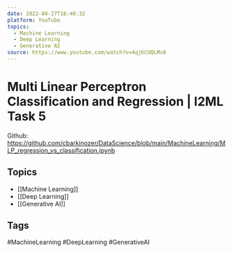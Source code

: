 ```yaml
---
date: 2022-04-27T16:40:32
platform: YouTube
topics:
  - Machine Learning
  - Deep Learning
  - Generative AI
source: https://www.youtube.com/watch?v=4qjKCUQLMv8
---
```

# Multi Linear Perceptron Classification and Regression | I2ML Task 5

Github: https://github.com/cbarkinozer/DataScience/blob/main/MachineLearning/MLP_regression_vs_classification.ipynb

## Topics
- [[Machine Learning]]
- [[Deep Learning]]
- [[Generative AI]]

## Tags
#MachineLearning #DeepLearning #GenerativeAI